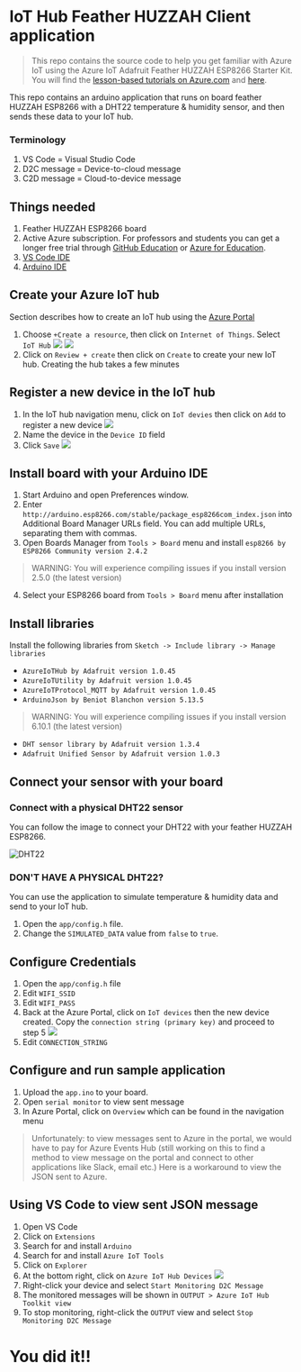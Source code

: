 # IoT Hub Feather HUZZAH Client application 

> This repo contains the source code to help you get familiar with Azure IoT using the Azure IoT Adafruit Feather HUZZAH ESP8266 Starter Kit. You will find the [lesson-based tutorials on Azure.com](https://docs.microsoft.com/en-us/azure/iot-hub/iot-hub-arduino-huzzah-esp8266-get-started) and [here](https://docs.microsoft.com/en-us/azure/iot-hub/iot-hub-vscode-iot-toolkit-cloud-device-messaging). 

This repo contains an arduino application that runs on board feather HUZZAH ESP8266 with a DHT22 temperature & humidity sensor, and then sends these data to your IoT hub. 

### Terminology
1. VS Code = Visual Studio Code
2. D2C message = Device-to-cloud message
3. C2D message = Cloud-to-device message

## Things needed
1. Feather HUZZAH ESP8266 board
2. Active Azure subscription. For professors and students you can get a longer free trial through [GitHub Education](https://education.github.com/pack) or [Azure for Education](https://azure.microsoft.com/en-us/free/students/).
3. [VS Code IDE](https://code.visualstudio.com)
4. [Arduino IDE](https://www.arduino.cc/en/Main/Software)

## Create your Azure IoT hub
Section describes how to create an IoT hub using the [Azure Portal](https://portal.azure.com/)
1. Choose `+Create a resource`, then click on `Internet of Things`. Select `IoT Hub`
![](images/create-basics.png)
![](images/create-size.png)
2. Click on `Review + create` then click on `Create` to create your new IoT hub. Creating the hub takes a few minutes

## Register a new device in the IoT hub
1. In the IoT hub navigation menu, click on `IoT devies` then click on `Add` to register a new device
![](images/device-add.png)
2. Name the device in the `Device ID` field
3. Click `Save`
![](images/device-name.png)

## Install board with your Arduino IDE 
1. Start Arduino and open Preferences window.
2. Enter `http://arduino.esp8266.com/stable/package_esp8266com_index.json` into Additional Board Manager URLs field. You can add multiple URLs, separating them with commas.
3. Open Boards Manager from `Tools > Board` menu and install `esp8266 by ESP8266 Community version 2.4.2`
> WARNING: You will experience compiling issues if you install version 2.5.0 (the latest version)
4. Select your ESP8266 board from `Tools > Board` menu after installation

## Install libraries
Install the following libraries from `Sketch -> Include library -> Manage libraries`

* `AzureIoTHub by Adafruit version 1.0.45`
* `AzureIoTUtility by Adafruit version 1.0.45`
* `AzureIoTProtocol_MQTT by Adafruit version 1.0.45`
* `ArduinoJson by Beniot Blanchon version 5.13.5`
> WARNING: You will experience compiling issues if you install version 6.10.1 (the latest version) 
* `DHT sensor library by Adafruit version 1.3.4`
* `Adafruit Unified Sensor by Adafruit version 1.0.3`

## Connect your sensor with your board
### Connect with a physical DHT22 sensor
You can follow the image to connect your DHT22 with your feather HUZZAH ESP8266.

![DHT22](images/dht.png)

### DON'T HAVE A PHYSICAL DHT22?
You can use the application to simulate temperature & humidity data and send to your IoT hub.
1. Open the `app/config.h` file.
2. Change the `SIMULATED_DATA` value from `false` to `true`.

## Configure Credentials
1. Open the `app/config.h` file
2. Edit `WIFI_SSID`
3. Edit `WIFI_PASS`
4. Back at the Azure Portal, click on `IoT devices` then the new device created. Copy the `connection string (primary key)` and proceed to step 5
![](images/device-key.png)
5. Edit `CONNECTION_STRING`

## Configure and run sample application
1. Upload the `app.ino` to your board.
2. Open `serial monitor` to view sent message
3. In Azure Portal, click on `Overview` which can be found in the navigation menu
> Unfortunately: to view messages sent to Azure in the portal, we would have to pay for Azure Events Hub (still working on this to find a method to view message on the portal and connect to other applications like Slack, email etc.) Here is a workaround to view the JSON sent to Azure.

## Using VS Code to view sent JSON message
1. Open VS Code 
2. Click on `Extensions`
3. Search for and install `Arduino`
4. Search for and install `Azure IoT Tools`
5. Click on `Explorer`
6. At the bottom right, click on `Azure IoT Hub Devices`
![](images/vs-code.png)
7. Right-click your device and select `Start Monitoring D2C Message`
8. The monitored messages will be shown in `OUTPUT > Azure IoT Hub Toolkit view`
9. To stop monitoring, right-click the `OUTPUT` view and select `Stop Monitoring D2C Message`

# You did it!!